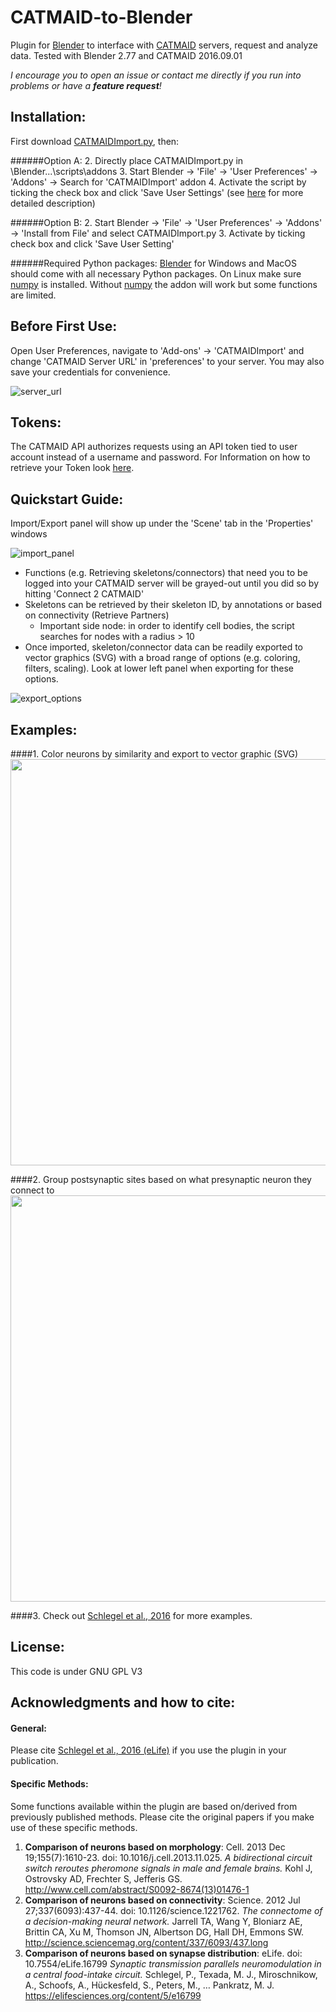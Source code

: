 CATMAID-to-Blender
==================

Plugin for [Blender](http://www.blender.org "Blender Homepage") to interface with [CATMAID](https://github.com/catmaid/CATMAID "CATMAID Repo") servers, request and analyze data. Tested with Blender 2.77 and CATMAID 2016.09.01

*I encourage you to open an issue or contact me directly if you run into problems or have a __feature request__!*

## Installation:
First download [CATMAIDImport.py](https://raw.githubusercontent.com/schlegelp/CATMAID-to-Blender/master/CATMAIDImport.py), then:

######Option A:
2. Directly place CATMAIDImport.py in \Blender\...\scripts\addons
3. Start Blender -> 'File' -> 'User Preferences' -> 'Addons' -> Search for 'CATMAIDImport' addon 
4. Activate the script by ticking the check box and click 'Save User Settings' (see [here](http://wiki.blender.org/index.php/Doc:2.6/Manual/Extensions/Python/Add-Ons) for more detailed description)

######Option B:
2. Start Blender -> 'File' -> 'User Preferences' -> 'Addons' -> 'Install from File' and select CATMAIDImport.py
3. Activate by ticking check box and click 'Save User Setting'

######Required Python packages:
[Blender](http://www.blender.org "Blender Homepage") for Windows and MacOS should come with all necessary Python packages. On Linux make sure [numpy](http://www.numpy.org/) is installed. Without [numpy](http://www.numpy.org/) the addon will work but some functions are limited.

## Before First Use:
Open User Preferences, navigate to 'Add-ons' -> 'CATMAIDImport' and change 'CATMAID Server URL' in 'preferences' to your server.
You may also save your credentials for convenience.

![server_url](https://cloud.githubusercontent.com/assets/7161148/13985056/9b915b22-f0fa-11e5-8b8f-ecac97405708.PNG)

## Tokens:
The CATMAID API authorizes requests using an API token tied to user account instead of a username and password.
For Information on how to retrieve your Token look [here](http://catmaid.github.io/dev/api.html#api-token).

## Quickstart Guide:
Import/Export panel will show up under the 'Scene' tab in the 'Properties' windows

![import_panel](https://cloud.githubusercontent.com/assets/7161148/5356718/c244a7a6-7f9f-11e4-8cef-b69b3cf20b32.PNG)

- Functions (e.g. Retrieving skeletons/connectors) that need you to be logged into your CATMAID server will be grayed-out until you did so by hitting 'Connect 2 CATMAID'
- Skeletons can be retrieved by their skeleton ID, by annotations or based on connectivity (Retrieve Partners)
  - Important side node: in order to identify cell bodies, the script searches for nodes with a radius > 10
- Once imported, skeleton/connector data can be readily exported to vector graphics (SVG) with a broad range of options (e.g. coloring, filters, scaling). Look at lower left panel when exporting for these options.

![export_options](https://cloud.githubusercontent.com/assets/7161148/5356716/bf994da4-7f9f-11e4-8e10-c5c628baab47.PNG)

## Examples:

####1. Color neurons by similarity and export to vector graphic (SVG)
<img src="https://cloud.githubusercontent.com/assets/7161148/14020628/465496f4-f1d8-11e5-899b-5bb1f6baf8b0.png" width="650">


####2. Group postsynaptic sites based on what presynaptic neuron they connect to
<img src="https://cloud.githubusercontent.com/assets/7161148/14020676/7df96468-f1d8-11e5-9f04-aba115112890.png" width="650">

####3. Check out [Schlegel et al., 2016](http://biorxiv.org/content/early/2016/04/07/044990) for more examples.

## License:
This code is under GNU GPL V3

## Acknowledgments and how to cite:

#### General:
Please cite [Schlegel et al., 2016 (eLife)](https://elifesciences.org/content/5/e16799) if you use the plugin in your publication.

#### Specific Methods:
Some functions available within the plugin are based on/derived from previously published methods. Please cite the original papers if you make use of these specific methods.

1. **Comparison of neurons based on morphology**: Cell. 2013 Dec 19;155(7):1610-23. doi: 10.1016/j.cell.2013.11.025.
*A bidirectional circuit switch reroutes pheromone signals in male and female brains.*
Kohl J, Ostrovsky AD, Frechter S, Jefferis GS. 
http://www.cell.com/abstract/S0092-8674(13)01476-1
2. **Comparison of neurons based on connectivity**: Science. 2012 Jul 27;337(6093):437-44. doi: 10.1126/science.1221762.
*The connectome of a decision-making neural network.*
Jarrell TA, Wang Y, Bloniarz AE, Brittin CA, Xu M, Thomson JN, Albertson DG, Hall DH, Emmons SW.
http://science.sciencemag.org/content/337/6093/437.long
3. **Comparison of neurons based on synapse distribution**: eLife. doi: 10.7554/eLife.16799 
*Synaptic transmission parallels neuromodulation in a central food-intake circuit.*
Schlegel, P., Texada, M. J., Miroschnikow, A., Schoofs, A., Hückesfeld, S., Peters, M., … Pankratz, M. J.
https://elifesciences.org/content/5/e16799
